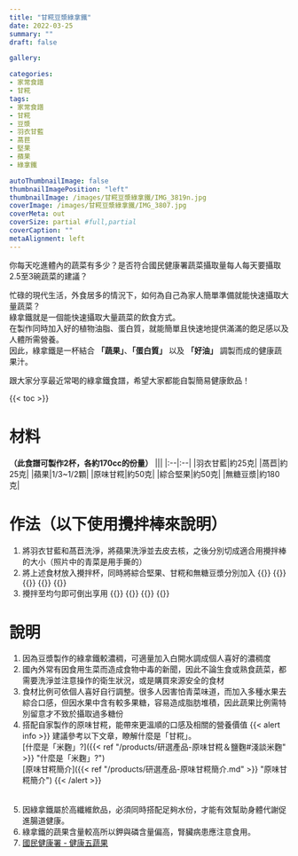 ```yaml
---
title: "甘糀豆漿綠拿鐵"
date: 2022-03-25
summary: ""
draft: false

gallery: 

categories:
- 家常食譜
- 甘糀
tags:
- 家常食譜
- 甘糀
- 豆漿
- 羽衣甘藍
- 萵苣
- 堅果
- 蘋果
- 綠拿鐵

autoThumbnailImage: false
thumbnailImagePosition: "left"
thumbnailImage: /images/甘糀豆漿綠拿鐵/IMG_3819n.jpg
coverImage: /images/甘糀豆漿綠拿鐵/IMG_3807.jpg
coverMeta: out
coverSize: partial #full,partial
coverCaption: ""
metaAlignment: left
---
```

你每天吃進體內的蔬菜有多少？是否符合國民健康署蔬菜攝取量每人每天要攝取2.5至3碗蔬菜的建議？
<!--more-->
忙碌的現代生活，外食居多的情況下，如何為自己為家人簡單準備就能快速攝取大量蔬菜？\
綠拿鐵就是一個能快速攝取大量蔬菜的飲食方式。\
在製作同時加入好的植物油脂、蛋白質，就能簡單且快速地提供滿滿的飽足感以及人體所需營養。\
因此，綠拿鐵是一杯結合 **「蔬果」**、**「蛋白質」** 以及 **「好油」** 調製而成的健康蔬果汁。

跟大家分享最近常喝的綠拿鐵食譜，希望大家都能自製簡易健康飲品！

{{< toc >}}

# 材料
**（此食譜可製作2杯，各約170cc的份量）**
|||
|:--|:--|
|羽衣甘藍|約25克|
|萵苣|約25克|
|蘋果|1/3~1/2顆|
|原味甘糀|約50克|
|綜合堅果|約50克|
|無糖豆漿|約180克|

# 作法（以下使用攪拌棒來說明）
1. 將羽衣甘藍和萵苣洗淨，將蘋果洗淨並去皮去核，之後分別切成適合用攪拌棒的大小（照片中的青菜是用手撕的）
2. 將上述食材放入攪拌杯，同時將綜合堅果、甘糀和無糖豆漿分別加入
{{<image classes="clear">}}
{{<image classes="nocaption fancybox fig-33" thumbnail-width="94.5%" thumbnail-height="94.5%" src="/images/甘糀豆漿綠拿鐵/IMG_37751.jpg" title="" >}}
{{<image classes="nocaption fancybox fig-33" thumbnail-width="94.5%" thumbnail-height="94.5%" src="/images/甘糀豆漿綠拿鐵/IMG_37761.jpg" title="" >}}
{{<image classes="nocaption fancybox fig-33" thumbnail-width="100%" thumbnail-height="100%" src="/images/甘糀豆漿綠拿鐵/IMG_37821.jpg" title="" >}}
{{<image classes="clear">}}
3. 攪拌至均勻即可倒出享用
{{<image classes="clear">}}
{{<image classes="nocaption fancybox fig-50" thumbnail-width="99%" thumbnail-height="99%" src="/images/甘糀豆漿綠拿鐵/IMG_37941.jpg" title="" >}}
{{<image classes="nocaption fancybox fig-50" thumbnail-width="99%" thumbnail-height="99%" src="/images/甘糀豆漿綠拿鐵/IMG_38191.jpg" title="" >}}
{{<image classes="clear">}}

# 說明
1. 因為豆漿製作的綠拿鐵較濃稠，可適量加入白開水調成個人喜好的濃稠度
2. 國內外常有因食用生菜而造成食物中毒的新聞，因此不論生食或熟食蔬菜，都需要洗淨並注意操作的衛生狀況，或是購買來源安全的食材
3. 食材比例可依個人喜好自行調整。很多人因害怕青菜味道，而加入多種水果去綜合口感，但因水果中含有較多果糖，容易造成脂肪堆積，因此蔬果比例需特別留意才不致於攝取過多糖份
4. 搭配自家製作的原味甘糀，能帶來更溫順的口感及相關的營養價值
{{< alert info >}}
建議參考以下文章，瞭解什麼是「甘糀」。\
[什麼是「米麴」?]({{< ref "/products/研選產品-原味甘糀＆鹽麴#淺談米麴" >}} "什麼是「米麴」?")\
[原味甘糀簡介]({{< ref "/products/研選產品-原味甘糀簡介.md" >}} "原味甘糀簡介")
{{< /alert >}}
######
5. 因綠拿鐵屬於高纖維飲品，必須同時搭配足夠水份，才能有效幫助身體代謝促進腸道健康。
6. 綠拿鐵的蔬果含量較高所以鉀與磷含量偏高，腎臟病患應注意食用。
7. [國民健康署 - 健康五蔬果](https://www.hpa.gov.tw/Pages/Detail.aspx?nodeid=543&pid=715)